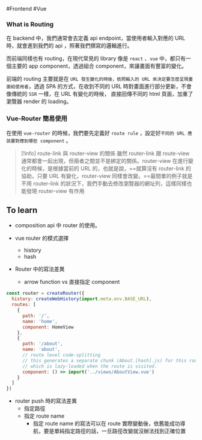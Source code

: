 #Frontend #Vue 

### What is Routing

在 backend 中，我們通常會去定義 api endpoint，當使用者輸入對應的 URL 時，就會進到我們的 api ，照著我們撰寫的邏輯進行。

而前端同樣也有 routing，在現代常見的 library 像是 `react` 、`vue` 中，都只有一個主要的 app component，透過組合 component，來讓畫面有豐富的變化。

前端的 routing 主要就是在 `URL 發生變化的時後，依照輸入的 URL 來決定要怎麼呈現畫面給使用者`，透過 SPA 的方式，在收到不同的 URL 時對畫面進行部分更新，不會像傳統的 `SSR` 一樣，在 URL 有變化的時候， 直接回傳不同的 html 頁面，加重了瀏覽器 render 的 loading。


### Vue-Router 簡易使用

在使用 `vue-router` 的時候，我們要先定義好 `route rule` ，設定好`不同的 URL 應該要對應到哪些 component` 。



>[!info] route-link 與 router-view 的關係
雖然 router-link 跟 route-view 通常都會一起出現，但兩者之間並不是綁定的關係。router-view 在進行變化的時候，是根據當前的 URL 的，也就是說，==就算沒有 router-link 的協助，只要 URL 有變化，router-view 同樣會改變。==最間單的例子就是不用 router-link 的狀況下，我們手動去修改瀏覽器的網址列，這樣同樣也能發現 router-view 有作用




## To learn

- composition api 中 router 的使用。

- vue router 的模式選擇 
	- history 
	- hash

- Router 中的寫法差異 
	- arrow function vs 直接指定 component
```js
const router = createRouter({
  history: createWebHistory(import.meta.env.BASE_URL),
  routes: [
    {
      path: '/',
      name: 'home',
      component: HomeView
    },
    {
      path: '/about',
      name: 'about',
      // route level code-splitting
      // this generates a separate chunk (About.[hash].js) for this route
      // which is lazy-loaded when the route is visited.
      component: () => import('../views/AboutView.vue')
    }
  ]
})
```


- router push 時的寫法差異
	- 指定路徑
	- 指定 route name
		- 指定 route name 的寫法可以在 route 實際變動後，依舊能成功導航，要是單純指定路徑的話，一旦路徑改變就沒辦法找到正確位置